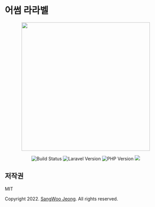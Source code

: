# 어썸 라라벨

<p align="center"><a href="https://laravel.com" target="_blank"><img src="https://raw.githubusercontent.com/laravel/art/master/logo-lockup/5%20SVG/2%20CMYK/1%20Full%20Color/laravel-logolockup-cmyk-red.svg" width="400"></a></p>

<p align="center">
<img src="https://github.com/php-courses-inflearn/awesome-laravel/actions/workflows/laravel.yml/badge.svg" alt="Build Status">
<img src="https://img.shields.io/badge/laravel%2Fframework-^10.0-red?&logo=laravel" alt="Laravel Version">
<img src="https://img.shields.io/badge/php-^8.1-blue?logo=php" alt="PHP Version">
<img src="https://codecov.io/gh/php-courses-inflearn/laravel/branch/main/graph/badge.svg?token=5NWU0Y3OT6"/>
</p>

## 저작권

MIT

Copyright 2022. [SangWoo Jeong](https://github.com/pronist). All rights reserved.
